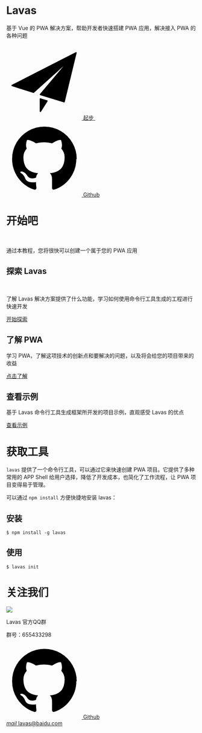 <style lang="stylus" scoped="off">
.md-content
    padding 0
</style>

<style lang="stylus">
$color-black = #263238
$color-blue = rgb(40, 116, 240)
$color-white = #fff
$color-grey = #ccc
$color-grey-light = #f0f5f6
$color-green = #4caf50

.md-related-wrapper
    display none

.to-github
    display none

.m-container
    width 100%

.m-box
    max-width 1200px
    overflow hidden
    margin 0 auto
    padding 0 20px

.m-title
    padding 0
    margin-bottom 20px
    border-left 4px solid $color-blue
    padding-left 14px
    padding-bottom 0
    line-height 1

.m-def
    color $color-white
    text-align center
    overflow hidden
    padding-top 60px
    padding-bottom 40px

    h1
        color $color-white
        font-size 48px
        margin-bottom 20px

    p
        margin-bottom 40px

    .btn-box
        text-align center


    .m-btn
        display inline-block

.m-intro
    max-width 1200px
    overflow hidden
    margin 0 auto
    padding-bottom 30px

.m-intro-box
    width 33.33%
    float left
    padding 0 20px 0 0
    box-sizing border-box

    h2
        text-align center

.m-btn
    display block
    position relative
    overflow hidden
    width 200px
    height 40px
    line-height 40px
    border-radius 3px
    text-align center
    margin 0 auto
    font-weight 600
    box-shadow 0 1px 5px rgba(0, 0, 0, .2), 0 2px 2px rgba(0, 0, 0, .14), 0 3px 1px -2px rgba(0, 0, 0, .12)

    &:hover
        text-decoration none

    &:active
        box-shadow 0 5px 5px -3px rgba(0, 0, 0, .2), 0 8px 10px 1px rgba(0, 0, 0, .14), 0 3px 14px 2px rgba(0, 0, 0, .12)

    &.m-blue
        color $color-white

    &.m-grey
        color $color-black
        background $color-grey

    &.m-green
        color $color-white
        background $color-green

    &.m-white
        color $color-black
        background $color-white

.icon-svg
    width 16px
    height 16px
    vertical-align middle
    fill $color-black
    margin-top -3px

.m-blue
    background $color-blue !important

.m-grey-light
    background $color-grey-light

.m-tool
    padding-bottom 40px
.m-code-box
    overflow hidden
.m-code
    float left
    width 50%
    box-sizing border-box
    h2
        margin 20px 0 10px
    &:nth-child(odd)
        padding-right 15px
    &:nth-child(even)
        padding-left 15px
    pre
        padding 12px
        code
            margin 0
    h3
        margin-bottom 10px

@media screen and (min-width: 1001px)
    .m-intro-box
        p
            height 90px
@media screen and (max-width: 1000px)
    .m-code
        float none
        width 100%
        padding 0 !important

@media screen and (max-width: 900px)
    .m-intro-box
        h2
            height 48px

        p
            height 110px


@media screen and (max-width: 800px)
    .m-intro-box
        width 100%
        padding 0

        h2
            height auto

        p
            height auto

@media screen and (max-width: 600px)
    .m-def
        .btn-box
            .m-btn
                display block
                margin-bottom 10px

</style>

<div class="m-container m-blue">
    <div class="m-box m-def">
        <h1>Lavas</h1>
        <p>基于 Vue 的 PWA 解决方案，帮助开发者快速搭建 PWA 应用，解决接入 PWA 的各种问题</p>
        <div class="btn-box">
            <a class="m-btn m-white" href="/guide/vue/doc/vue/01-foundation/02-quick-tour-by-cli">
                <div class="md-ripple"></div>
                <svg t="1498645229475" class="icon-svg" style="" viewBox="0 0 1024 1024" version="1.1" xmlns="http://www.w3.org/2000/svg" p-id="3493" xmlns:xlink="http://www.w3.org/1999/xlink" width="200" height="200">
                    <path d="M951.975936 107.853824c-2.75968-2.184192-6.536192-2.57024-9.614336-0.944128L74.161152 550.883328c-3.231744 1.659904-5.136384 5.085184-4.855808 8.702976 0.318464 3.615744 2.761728 6.690816 6.221824 7.794688l290.622464 92.377088c3.057664 0.959488 6.360064 0.242688 8.704-1.88928L776.901632 295.631872 455.88992 675.607552c-1.941504 2.28864-2.604032 5.41696-1.747968 8.29952 0.854016 2.884608 3.09248 5.157888 5.971968 6.030336l322.486272 98.23232c0.833536 0.263168 1.714176 0.384 2.5856 0.384 1.533952 0 3.072-0.402432 4.438016-1.17248 2.12992-1.220608 3.6864-3.265536 4.261888-5.661696L955.117568 116.992C955.943936 113.586176 954.715136 110.021632 951.975936 107.853824z" p-id="3494"></path>
                    <path d="M554.471424 760.485888l-89.129984-27.4176c-2.692096-0.874496-5.659648-0.349184-7.933952 1.343488-2.289664 1.698816-3.636224 4.370432-3.636224 7.201792l0 168.221696c0 3.986432 2.624512 7.48032 6.464512 8.597504 0.805888 0.228352 1.645568 0.350208 2.48832 0.350208 3.004416 0 5.885952-1.52064 7.549952-4.160512l89.119744-140.798976c1.504256-2.361344 1.819648-5.279744 0.841728-7.882752C559.273984 763.319296 557.140992 761.309184 554.471424 760.485888z" p-id="3495"></path>
                </svg>
                起步
            </a>
            &nbsp;
            <a class="m-btn m-grey" target="_blank" href="https://github.com/lavas-project">
                <div class="md-ripple"></div>
                <svg t="1498641781602" class="icon-svg" style="" viewBox="0 0 1024 1024" version="1.1" xmlns="http://www.w3.org/2000/svg" p-id="2360" xmlns:xlink="http://www.w3.org/1999/xlink" width="200" height="200">
                    <path d="M950.857143 512q0 143.428571-83.714286 258t-216.285714 158.571429q-15.428571 2.857143-22.571429-4t-7.142857-17.142857l0-120.571429q0-55.428571-29.714286-81.142857 32.571429-3.428571 58.571429-10.285714t53.714286-22.285714 46.285714-38 30.285714-60 11.714286-86q0-69.142857-45.142857-117.714286 21.142857-52-4.571429-116.571429-16-5.142857-46.285714 6.285714t-52.571429 25.142857l-21.714286 13.714286q-53.142857-14.857143-109.714286-14.857143t-109.714286 14.857143q-9.142857-6.285714-24.285714-15.428571t-47.714286-22-49.142857-7.714286q-25.142857 64.571429-4 116.571429-45.142857 48.571429-45.142857 117.714286 0 48.571429 11.714286 85.714286t30 60 46 38.285714 53.714286 22.285714 58.571429 10.285714q-22.857143 20.571429-28 58.857143-12 5.714286-25.714286 8.571429t-32.571429 2.857143-37.428571-12.285714-31.714286-35.714286q-10.857143-18.285714-27.714286-29.714286t-28.285714-13.714286l-11.428571-1.714286q-12 0-16.571429 2.571429t-2.857143 6.571429 5.142857 8 7.428571 6.857143l4 2.857143q12.571429 5.714286 24.857143 21.714286t18 29.142857l5.714286 13.142857q7.428571 21.714286 25.142857 35.142857t38.285714 17.142857 39.714286 4 31.714286-2l13.142857-2.285714q0 21.714286 2.857143 50.857143t2.857143 30.857143q0 10.285714-7.428571 17.142857t-22.857143 4q-132.571429-44-216.285714-158.571429t-83.714286-258q0-119.428571 58.857143-220.285714t159.714286-159.714286 220.285714-58.857143 220.285714 58.857143 159.714286 159.714286 58.857143 220.285714z" p-id="2361"></path>
                </svg>
                Github
            </a>
        </div>
    </div>
</div>
<div class="m-box">
    <h1 class="m-title">开始吧</h1>
    <p>通过本教程，您将很快可以创建一个属于您的 PWA 应用</p>
</div>
<div class="m-intro m-box">
    <div class="m-intro-box">
        <h2>探索 Lavas</h2>
        <p>了解 Lavas 解决方案提供了什么功能，学习如何使用命令行工具生成的工程进行快速开发</p>
        <a class="m-btn m-blue" href="/guide/vue/doc/vue/01-foundation/00-lavas-start"><div class="md-ripple"></div>开始探索</a>
    </div>
    <div class="m-intro-box">
        <h2>了解 PWA</h2>
        <p>学习 PWA，了解这项技术的创新点和要解决的问题，以及将会给您的项目带来的收益</p>
        <a class="m-btn m-blue" href="/doc"><div class="md-ripple"></div>点击了解</a>
    </div>
    <div class="m-intro-box">
        <h2>查看示例</h2>
        <p>基于 Lavas 命令行工具生成框架所开发的项目示例，直观感受 Lavas 的优点</p>
        <a class="m-btn m-blue" href="/demo"><div class="md-ripple"></div>查看示例</a>
    </div>
</div>

<div class="m-container m-grey-light">
    <div class="m-box m-tool">
        <h1 class="m-title">获取工具</h1>
        <p>
            <code>lavas</code> 提供了一个命令行工具，可以通过它来快速创建 PWA 项目。它提供了多种常用的 APP Shell 给用户选择，降低了开发成本，也简化了工作流程，让 PWA 项目变得易于管理。
        </p>
        <p>可以通过 <code>npm install</code> 方便快捷地安装 lavas：</p>
        <div class="m-code-box">
            <div class="m-code">
                <h2>安装</h2>
                <pre><code><span class="hljs-meta">$</span> <span class="hljs-built_in">npm</span> install -g <span class="hljs-keyword">lavas</span></code></pre>
            </div>
            <div class="m-code">
                <h2>使用</h2>
                <pre><code><span class="hljs-meta">$</span> <span class="hljs-keyword">lavas</span> init</code></pre>
            </div>
        </div>
    </div>
</div>

<style lang="stylus">
$color-black = #263238
$color-blue = rgb(40, 116, 240)
$color-white = #fff
$color-grey = #ccc
$color-grey-light = #f0f5f6
$color-green = #4caf50

.m-contact
    padding-bottom 40px
.contact-wrapper
    padding-top 40px
    width 460px
    display flex
    margin 0 auto

.qrcode-wrapper
    text-align center
    img
        display block
        margin 0 auto
        width 200px
        height 200px
    p
        margin-bottom 5px
.other-contact-wrapper
    padding-top 40px
    margin-left 60px

.contact-item
    margin-bottom 20px
    padding 10px 20px
    border-radius 4px
    display block
    position relative
    overflow hidden
    &:hover
        text-decoration none

    &.github
        color #fff
        background $color-blue
        .icon-svg
            fill #fff
    &.email
        color $color-black
        background $color-grey
    .icon-svg
        width 1em
        height 1em
    .material-icons
        vertical-align middle
        margin-top -3px
        font-size 1em

@media screen and (max-width: 600px)
    .contact-wrapper
        display block
        width auto
    .other-contact-wrapper
        margin-left 0
    .contact-item
        width 200px
        margin 20px auto

</style>

<div class="m-container">
    <div class="m-box m-contact">
        <h1 class="m-title">关注我们</h1>
        <div class="contact-wrapper">
            <div class="qrcode-wrapper">
                <img src="//gss0.baidu.com/9rkZbzqaKgQUohGko9WTAnF6hhy/assets/lavas-web/qq-8f7c8330.png">
                <p>Lavas 官方QQ群</p>
                <p>群号：655433298</p>
            </div>
            <div class="other-contact-wrapper">
                <a class="contact-item github ui-dep-2" target="_blank"
                    href="https://www.github.com/lavas-project"
                >
                    <div class="md-ripple"></div>
                    <svg t="1498641781602" class="icon-svg" viewBox="0 0 1024 1024" version="1.1" xmlns="http://www.w3.org/2000/svg" p-id="2360" xmlns:xlink="http://www.w3.org/1999/xlink" width="200" height="200">
                        <path d="M950.857143 512q0 143.428571-83.714286 258t-216.285714 158.571429q-15.428571 2.857143-22.571429-4t-7.142857-17.142857l0-120.571429q0-55.428571-29.714286-81.142857 32.571429-3.428571 58.571429-10.285714t53.714286-22.285714 46.285714-38 30.285714-60 11.714286-86q0-69.142857-45.142857-117.714286 21.142857-52-4.571429-116.571429-16-5.142857-46.285714 6.285714t-52.571429 25.142857l-21.714286 13.714286q-53.142857-14.857143-109.714286-14.857143t-109.714286 14.857143q-9.142857-6.285714-24.285714-15.428571t-47.714286-22-49.142857-7.714286q-25.142857 64.571429-4 116.571429-45.142857 48.571429-45.142857 117.714286 0 48.571429 11.714286 85.714286t30 60 46 38.285714 53.714286 22.285714 58.571429 10.285714q-22.857143 20.571429-28 58.857143-12 5.714286-25.714286 8.571429t-32.571429 2.857143-37.428571-12.285714-31.714286-35.714286q-10.857143-18.285714-27.714286-29.714286t-28.285714-13.714286l-11.428571-1.714286q-12 0-16.571429 2.571429t-2.857143 6.571429 5.142857 8 7.428571 6.857143l4 2.857143q12.571429 5.714286 24.857143 21.714286t18 29.142857l5.714286 13.142857q7.428571 21.714286 25.142857 35.142857t38.285714 17.142857 39.714286 4 31.714286-2l13.142857-2.285714q0 21.714286 2.857143 50.857143t2.857143 30.857143q0 10.285714-7.428571 17.142857t-22.857143 4q-132.571429-44-216.285714-158.571429t-83.714286-258q0-119.428571 58.857143-220.285714t159.714286-159.714286 220.285714-58.857143 220.285714 58.857143 159.714286 159.714286 58.857143 220.285714z" p-id="2361"></path>
                    </svg>
                    Github
                </a>
                <a class="contact-item email ui-dep-2"
                    href="mailto:lavas@baidu.com"
                >
                    <div class="md-ripple"></div>
                    <i class="material-icons">mail</i>
                    lavas@baidu.com
                </a>
            </div>
        </div>
    </div>
</div>
